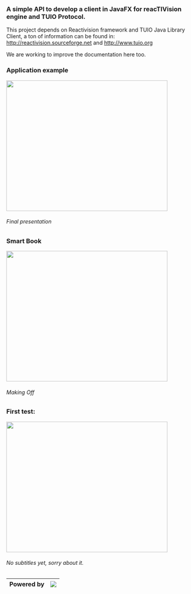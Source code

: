 ### A simple API to develop a client in JavaFX for reacTIVision engine and TUIO Protocol. ###

This project depends on Reactivision framework and TUIO Java Library Client, a ton of information can be found in: http://reactivision.sourceforge.net and http://www.tuio.org

We are working to improve the documentation here too.

### Application example ###
<a href='http://www.youtube.com/watch?feature=player_embedded&v=8cGnaHTGPqs' target='_blank'><img src='http://img.youtube.com/vi/8cGnaHTGPqs/0.jpg' width='425' height=344 /></a>
###### Final presentation ######

### Smart Book ###
<a href='http://www.youtube.com/watch?feature=player_embedded&v=wK57npywoDk' target='_blank'><img src='http://img.youtube.com/vi/wK57npywoDk/0.jpg' width='425' height=344 /></a>
###### Making Off ######

### First test: ###
<a href='http://www.youtube.com/watch?feature=player_embedded&v=Ag0BwFf4Oi0' target='_blank'><img src='http://img.youtube.com/vi/Ag0BwFf4Oi0/0.jpg' width='425' height=344 /></a>
###### No subtitles yet, sorry about it. ######

|Powered by|[![](http://manish.com.br/logo_manish_pg.png)](http://manish.com.br)|
|:---------|:-------------------------------------------------------------------|